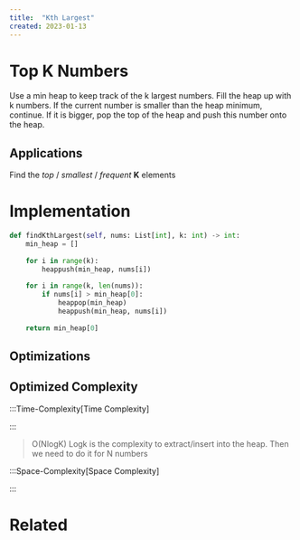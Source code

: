 ```yaml
---
title:  "Kth Largest"
created: 2023-01-13
---
```

# Top K Numbers
Use a min heap to keep track of the k largest numbers. Fill the heap up with k numbers. If the current number is smaller than the heap minimum, continue. If it is bigger, pop the top of the heap and push this number onto the heap.

## Applications
Find the _top_ / _smallest_ / _frequent_ **K** elements
# Implementation

```python
def findKthLargest(self, nums: List[int], k: int) -> int:
	min_heap = []
	
	for i in range(k):
		heappush(min_heap, nums[i])
	
	for i in range(k, len(nums)):
		if nums[i] > min_heap[0]:
			heappop(min_heap)
			heappush(min_heap, nums[i])
		
	return min_heap[0]
```

## Optimizations

## Optimized Complexity

:::Time-Complexity[Time Complexity] 


:::
>O(NlogK) 
>Logk is the complexity to extract/insert into the heap. Then we need to do it for N numbers

:::Space-Complexity[Space Complexity] 


:::



# Related
